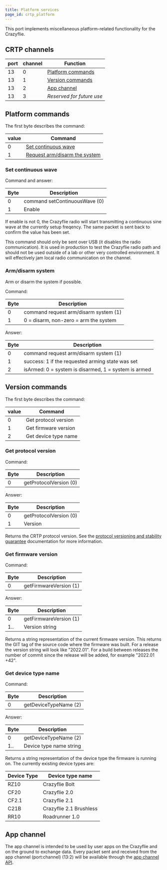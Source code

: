 ```yaml
---
title: Platform services
page_id: crtp_platform
---
```


This port implements miscellaneous platform-related functionality for the Crazyflie.

## CRTP channels

| port | channel | Function |
|------|---------|----------|
| 13   | 0       | [Platform commands](#platform-commands) |
| 13   | 1       | [Version commands](#platform-commands)  |
| 13   | 2       | [App channel](#app-channel) |
| 13   | 3       | *Reserved for future use* |

## Platform commands

The first byte describes the command:

| value | Command |
|-------|---------|
| 0     | [Set continuous wave](#set-continuous-wave) |
| 1     | [Request arm/disarm the system](#armdisarm-system) |

### Set continuous wave

Command and answer:

| Byte | Description |
|------|-------------|
| 0    | command setContinuousWave (0) |
| 1    | Enable |

If enable is not 0, the Crazyflie radio will start transmitting a continuous sine wave at the currently setup
freqency. The same packet is sent back to confirm the value has been set.

This command should only be sent over USB (it disables the radio communication).
It is used in production to test the Crazyflie radio path and should not be used outside of a lab or
other very controlled environment. It will effectively jam local radio communication on the channel.

### Arm/disarm system

Arm or disarm the system if possible.

Command:

| Byte | Description                           |
|------|---------------------------------------|
| 0    | command request arm/disarm system (1) |
| 1    | 0 = disarm, non-zero = arm the system |

Answer:

| Byte | Description                                          |
|------|------------------------------------------------------|
| 0    | command request arm/disarm system (1)                |
| 1    | success: 1 if the requested arming state was set     |
| 2    | isArmed: 0 = system is disarmed, 1 = system is armed |

## Version commands

The first byte describes the command:

| value | Command |
|-------|---------|
| 0     | Get protocol version |
| 1     | Get firmware version |
| 2     | Get device type name |

### Get protocol version

Command:

| Byte | Description |
|------|-------------|
| 0    | getProtocolVersion (0) |

Answer:

| Byte | Description |
|------|-------------|
| 0    | getProtocolVersion (0) |
| 1    | Version |

Returns the CRTP protocol version. See the
[protocol versioning and stability guarantee](index.md#protocol-version-and-stability-guarantee) documentation for more
information.

### Get firmware version

Command:

| Byte | Description |
|------|-------------|
| 0    | getFirmwareVersion (1) |

Answer:

| Byte | Description |
|------|-------------|
| 0    | getFirmwareVersion (1) |
| 1..  | Version string |

Returns a string representation of the current firmware version. This returns the GIT tag of the source code where the
firmware was built. For a release the version string will look like "2022.01". For a build between releases the
number of commit since the release will be added, for example "2022.01 +42".

### Get device type name

Command:

| Byte | Description |
|------|-------------|
| 0    | getDeviceTypeName (2) |

Answer:

| Byte | Description |
|------|-------------|
| 0    | getDeviceTypeName (2) |
| 1..  | Device type name string |

Returns a string representation of the device type the firmware is running on. The currently existing device types are:

| Device Type | Device type name        |
|-------------|-------------------------|
| RZ10        | Crazyflie Bolt          |
| CF20        | Crazyflie 2.0           |
| CF2.1       | Crazyflie 2.1           |
| C21B        | Crazyflie 2.1 Brushless |
| RR10        | Roadrunner 1.0          |

## App channel

The app channel is intended to be used by user apps on the Crazyflie and on the ground to exchange data. Every packet
sent and received from the app channel (port:channel) (13:2) will be available through the
[app channel API](/docs/userguides/app_layer.md#app-channel-packet-based-communication-between-the-crazyflie-and-the-python-lib).

